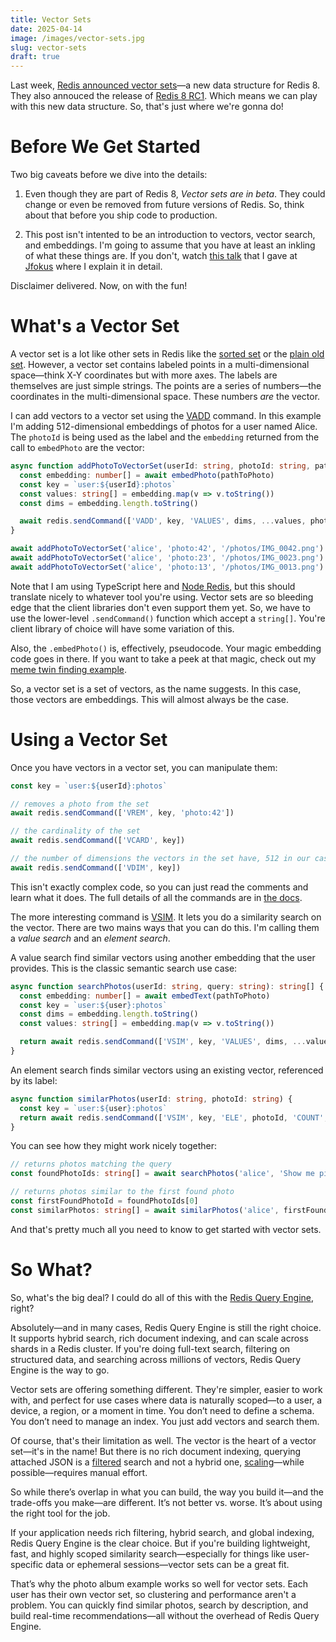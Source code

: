 ```yaml
---
title: Vector Sets
date: 2025-04-14
image: /images/vector-sets.jpg
slug: vector-sets
draft: true
---
```


Last week, [Redis announced vector sets](https://redis.io/blog/announcing-vector-sets-a-new-redis-data-type-for-vector-similarity/)—a new data structure for Redis 8. They also annouced the release of [Redis 8 RC1](https://hub.docker.com/_/redis). Which means we can play with this new data structure. So, that's just where we're gonna do!

# Before We Get Started

Two big caveats before we dive into the details:

1. Even though they are part of Redis 8, _Vector sets are in beta_. They could change or even be removed from future versions of Redis. So, think about that before you ship code to production.

2. This post isn't intented to be an introduction to vectors, vector search, and embeddings. I'm going to assume that you have at least an inkling of what these things are. If you don't, watch [this talk](https://www.youtube.com/watch?v=Ybva5RiRBKQ) that I gave at [Jfokus](https://www.jfokus.se/) where I explain it in detail.

Disclaimer delivered. Now, on with the fun!

# What's a Vector Set

A vector set is a lot like other sets in Redis like the [sorted set](https://redis.io/docs/latest/develop/data-types/sorted-sets/) or the [plain old set](https://redis.io/docs/latest/develop/data-types/sets/). However, a vector set contains labeled points in a multi-dimensional space—think X-Y coordinates but with more axes. The labels are themselves are just simple strings. The points are a series of numbers—the coordinates in the multi-dimensional space. These numbers _are_ the vector.

I can add vectors to a vector set using the [VADD](https://redis.io/docs/latest/commands/vadd/) command. In this example I'm adding 512-dimensional embeddings of photos for a user named Alice. The `photoId` is being used as the label and the `embedding` returned from the call to `embedPhoto` are the vector:

```typescript
async function addPhotoToVectorSet(userId: string, photoId: string, pathToPhoto: string) {
  const embedding: number[] = await embedPhoto(pathToPhoto)
  const key = `user:${userId}:photos`
  const values: string[] = embedding.map(v => v.toString())
  const dims = embedding.length.toString()

  await redis.sendCommand(['VADD', key, 'VALUES', dims, ...values, photoId])
}

await addPhotoToVectorSet('alice', 'photo:42', '/photos/IMG_0042.png')
await addPhotoToVectorSet('alice', 'photo:23', '/photos/IMG_0023.png')
await addPhotoToVectorSet('alice', 'photo:13', '/photos/IMG_0013.png')
```

Note that I am using TypeScript here and [Node Redis](https://github.com/redis/node-redis), but this should translate nicely to whatever tool you're using. Vector sets are so bleeding edge that the client libraries don't even support them yet. So, we have to use the lower-level `.sendCommand()` function which accept a `string[]`. You're client library of choice will have some variation of this.

Also, the `.embedPhoto()` is, effectively, pseudocode. Your magic embedding code goes in there. If you want to take a peek at that magic, check out my [meme twin finding example](https://github.com/guyroyse/modern-problems-require-modern-solutions).

So, a vector set is a set of vectors, as the name suggests. In this case, those vectors are embeddings. This will almost always be the case.

# Using a Vector Set

Once you have vectors in a vector set, you can manipulate them:

```typescript
const key = `user:${userId}:photos`

// removes a photo from the set
await redis.sendCommand(['VREM', key, 'photo:42'])

// the cardinality of the set
await redis.sendCommand(['VCARD', key])

// the number of dimensions the vectors in the set have, 512 in our case
await redis.sendCommand(['VDIM', key])
```

This isn't exactly complex code, so you can just read the comments and learn what it does. The full details of all the commands are in [the docs](https://redis.io/docs/latest/develop/data-types/vector-sets/).

The more interesting command is [VSIM](https://redis.io/docs/latest/commands/vsim/). It lets you do a similarity search on the vector. There are two mains ways that you can do this. I'm calling them a _value search_ and an _element search_.

A value search find similar vectors using another embedding that the user provides. This is the classic semantic search use case:

```typescript
async function searchPhotos(userId: string, query: string): string[] {
  const embedding: number[] = await embedText(pathToPhoto)
  const key = `user:${user}:photos`
  const dims = embedding.length.toString()
  const values: string[] = embedding.map(v => v.toString())

  return await redis.sendCommand(['VSIM', key, 'VALUES', dims, ...values, 'COUNT', '3'])
}
```

An element search finds similar vectors using an existing vector, referenced by its label:

```typescript
async function similarPhotos(userId: string, photoId: string) {
  const key = `user:${user}:photos`
  return await redis.sendCommand(['VSIM', key, 'ELE', photoId, 'COUNT', '3'])
}
```

You can see how they might work nicely together:

```typescript
// returns photos matching the query
const foundPhotoIds: string[] = await searchPhotos('alice', 'Show me pictures of animals')

// returns photos similar to the first found photo
const firstFoundPhotoId = foundPhotoIds[0]
const similarPhotos: string[] = await similarPhotos('alice', firstFoundPhotoId)
```

And that's pretty much all you need to know to get started with vector sets.

# So What?

So, what's the big deal? I could do all of this with the [Redis Query Engine](https://redis.io/docs/latest/develop/interact/search-and-query/), right?

Absolutely—and in many cases, Redis Query Engine is still the right choice. It supports hybrid search, rich document indexing, and can scale across shards in a Redis cluster. If you're doing full-text search, filtering on structured data, and searching across millions of vectors, Redis Query Engine is the way to go.

Vector sets are offering something different. They're simpler, easier to work with, and perfect for use cases where data is naturally scoped—to a user, a device, a region, or a moment in time. You don’t need to define a schema. You don’t need to manage an index. You just add vectors and search them.

Of course, that's their limitation as well. The vector is the heart of a vector set—it's in the name! But there is no rich document indexing, querying attached JSON is a [filtered](https://redis.io/docs/latest/develop/data-types/vector-sets/filtered-search/) search and not a hybrid one, [scaling](https://redis.io/docs/latest/develop/data-types/vector-sets/scalability/)—while possible—requires manual effort.

So while there’s overlap in what you can build, the way you build it—and the trade-offs you make—are different. It’s not better vs. worse. It’s about using the right tool for the job.

If your application needs rich filtering, hybrid search, and global indexing, Redis Query Engine is the clear choice. But if you're building lightweight, fast, and highly scoped similarity search—especially for things like user-specific data or ephemeral sessions—vector sets can be a great fit.

That’s why the photo album example works so well for vector sets. Each user has their own vector set, so clustering and performance aren't a problem. You can quickly find similar photos, search by description, and build real-time recommendations—all without the overhead of Redis Query Engine.
